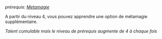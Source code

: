 *prérequis: [Metamagie](../../1.%20Talent%20de%20base/Metamagie.md)*

A partir du niveau 4, vous pouvez apprendre une option de métamagie supplémentaire.

*Talent cumulable mais le niveau de prérequis augmente de 4 à chaque fois*